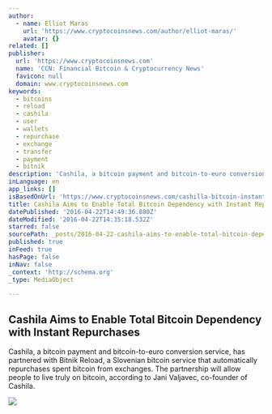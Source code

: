 ```yaml
---
author:
  - name: Elliot Maras
    url: 'https://www.cryptocoinsnews.com/author/elliot-maras/'
    avatar: {}
related: []
publisher:
  url: 'https://www.cryptocoinsnews.com'
  name: 'CCN: Financial Bitcoin & Cryptocurrency News'
  favicon: null
  domain: www.cryptocoinsnews.com
keywords:
  - bitcoins
  - reload
  - cashila
  - user
  - wallets
  - repurchase
  - exchange
  - transfer
  - payment
  - bitnik
description: 'Cashila, a bitcoin payment and bitcoin-to-euro conversion service, has partnered with Bitnik Reload, a Slovenian bitcoin service that automatically repurchases spent bitcoin from exchanges. The partnership will allow people to live truly on bitcoin, according to Jani Valjavec, co-founder of Cashila.'
inLanguage: en
app_links: []
isBasedOnUrl: 'https://www.cryptocoinsnews.com/cashilla-bitcoin-instant-repurchases/'
title: Cashila Aims to Enable Total Bitcoin Dependency with Instant Repurchases
datePublished: '2016-04-22T14:49:36.880Z'
dateModified: '2016-04-22T14:35:18.532Z'
starred: false
sourcePath: _posts/2016-04-22-cashila-aims-to-enable-total-bitcoin-dependency-with-instant.md
published: true
inFeed: true
hasPage: false
inNav: false
_context: 'http://schema.org'
_type: MediaObject

---
```

<article style=""><h1>Cashila Aims to Enable Total Bitcoin Dependency with Instant Repurchases</h1><p>Cashila, a bitcoin payment and bitcoin-to-euro conversion service, has partnered with Bitnik Reload, a Slovenian bitcoin service that automatically repurchases spent bitcoin from exchanges. The partnership will allow people to live truly on bitcoin, according to Jani Valjavec, co-founder of Cashila.</p><img src="https://www.cryptocoinsnews.com/wp-content/uploads/2016/02/Bitcoin-acceptance.jpg" /></article>